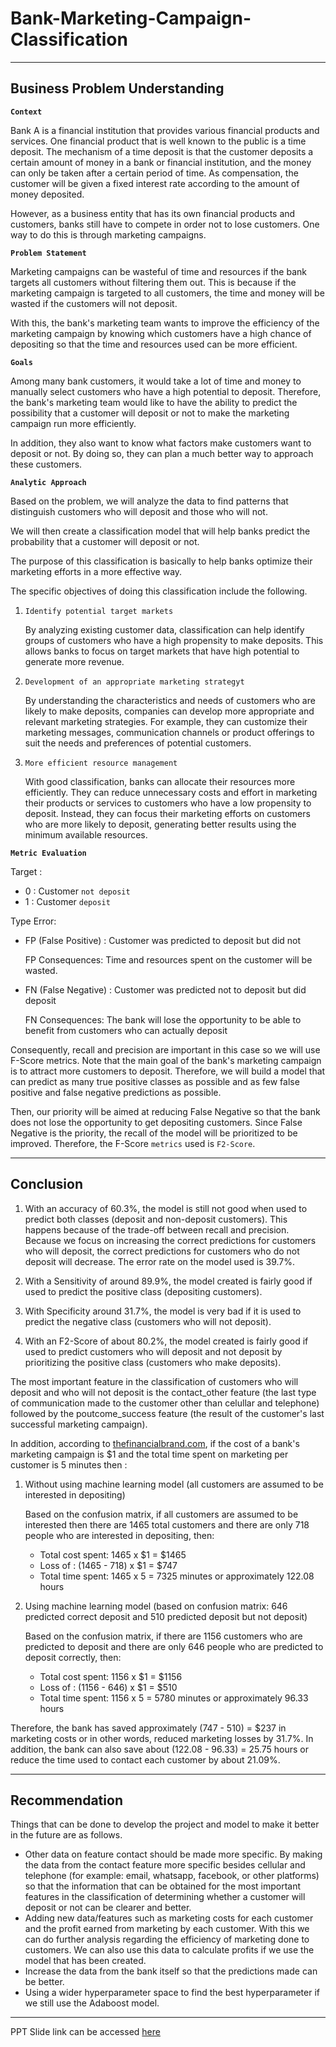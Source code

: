 # Bank-Marketing-Campaign-Classification
---
## Business Problem Understanding
**`Context`**

Bank A is a financial institution that provides various financial products and services. One financial product that is well known to the public is a time deposit. The mechanism of a time deposit is that the customer deposits a certain amount of money in a bank or financial institution, and the money can only be taken after a certain period of time. As compensation, the customer will be given a fixed interest rate according to the amount of money deposited.

However, as a business entity that has its own financial products and customers, banks still have to compete in order not to lose customers. One way to do this is through marketing campaigns.

**`Problem Statement`**

Marketing campaigns can be wasteful of time and resources if the bank targets all customers without filtering them out. This is because if the marketing campaign is targeted to all customers, the time and money will be wasted if the customers will not deposit. 

With this, the bank's marketing team wants to improve the efficiency of the marketing campaign by knowing which customers have a high chance of depositing so that the time and resources used can be more efficient.

**`Goals`**

Among many bank customers, it would take a lot of time and money to manually select customers who have a high potential to deposit. Therefore, the bank's marketing team would like to have the ability to predict the possibility that a customer will deposit or not to make the marketing campaign run more efficiently.

In addition, they also want to know what factors make customers want to deposit or not. By doing so, they can plan a much better way to approach these customers.

**`Analytic Approach`**

Based on the problem, we will analyze the data to find patterns that distinguish customers who will deposit and those who will not.

We will then create a classification model that will help banks predict the probability that a customer will deposit or not.

The purpose of this classification is basically to help banks optimize their marketing efforts in a more effective way.

The specific objectives of doing this classification include the following.

1. `Identify potential target markets`</p>
    By analyzing existing customer data, classification can help identify groups of customers who have a high propensity to make deposits. This allows banks to focus on target markets that have high potential to generate more revenue.

1. `Development of an appropriate marketing strategyt`</p>
    By understanding the characteristics and needs of customers who are likely to make deposits, companies can develop more appropriate and relevant marketing strategies. For example, they can customize their marketing messages, communication channels or product offerings to suit the needs and preferences of potential customers.

1. `More efficient resource management`</p>
    With good classification, banks can allocate their resources more efficiently. They can reduce unnecessary costs and effort in marketing their products or services to customers who have a low propensity to deposit. Instead, they can focus their marketing efforts on customers who are more likely to deposit, generating better results using the minimum available resources.

**`Metric Evaluation`**

Target :
* 0 : Customer `not deposit`
* 1 : Customer `deposit`

Type Error:
* FP (False Positive) : Customer was predicted to deposit but did not</p>
    FP Consequences: Time and resources spent on the customer will be wasted.

* FN (False Negative) : Customer was predicted not to deposit but did deposit</p>
    FN Consequences: The bank will lose the opportunity to be able to benefit from customers who can actually deposit

Consequently, recall and precision are important in this case so we will use F-Score metrics. Note that the main goal of the bank's marketing campaign is to attract more customers to deposit. Therefore, we will build a model that can predict as many true positive classes as possible and as few false positive and false negative predictions as possible.

Then, our priority will be aimed at reducing False Negative so that the bank does not lose the opportunity to get depositing customers. Since False Negative is the priority, the recall of the model will be prioritized to be improved. Therefore, the F-Score `metrics` used is `F2-Score`.

---
## Conclusion

1. With an accuracy of 60.3%, the model is still not good when used to predict both classes (deposit and non-deposit customers). This happens because of the trade-off between recall and precision. Because we focus on increasing the correct predictions for customers who will deposit, the correct predictions for customers who do not deposit will decrease. The error rate on the model used is 39.7%.

1. With a Sensitivity of around 89.9%, the model created is fairly good if used to predict the positive class (depositing customers).

1. With Specificity around 31.7%, the model is very bad if it is used to predict the negative class (customers who will not deposit).

1. With an F2-Score of about 80.2%, the model created is fairly good if used to predict customers who will deposit and not deposit by prioritizing the positive class (customers who make deposits).

The most important feature in the classification of customers who will deposit and who will not deposit is the contact_other feature (the last type of communication made to the customer other than celullar and telephone) followed by the poutcome_success feature (the result of the customer's last successful marketing campaign). 

In addition, according to [thefinancialbrand.com](https://thefinancialbrand.com/news/bank-marketing/bank-marketing-budgets-advertising-roi-strategy-88835/), if the cost of a bank's marketing campaign is $1 and the total time spent on marketing per customer is 5 minutes then : 
1. Without using machine learning model (all customers are assumed to be interested in depositing)

    Based on the confusion matrix, if all customers are assumed to be interested then there are 1465 total customers and there are only 718 people who are interested in depositing, then:
    * Total cost spent: 1465 x $1 = $1465
    * Loss of : (1465 - 718) x $1 = $747
    * Total time spent: 1465 x 5 = 7325 minutes or approximately 122.08 hours
  
2. Using machine learning model (based on confusion matrix: 646 predicted correct deposit and 510 predicted deposit but not deposit)

    Based on the confusion matrix, if there are 1156 customers who are predicted to deposit and there are only 646 people who are predicted to deposit correctly, then:
    * Total cost spent: 1156 x $1 = $1156
    * Loss of : (1156 - 646) x $1 = $510
    * Total time spent: 1156 x 5 = 5780 minutes or approximately 96.33 hours

Therefore, the bank has saved approximately (747 - 510) = $237 in marketing costs or in other words, reduced marketing losses by 31.7%. In addition, the bank can also save about (122.08 - 96.33) = 25.75 hours or reduce the time used to contact each customer by about 21.09%.

---
## Recommendation

Things that can be done to develop the project and model to make it better in the future are as follows.
* Other data on feature contact should be made more specific. By making the data from the contact feature more specific besides cellular and telephone (for example: email, whatsapp, facebook, or other platforms) so that the information that can be obtained for the most important features in the classification of determining whether a customer will deposit or not can be clearer and better.
* Adding new data/features such as marketing costs for each customer and the profit earned from marketing by each customer. With this we can do further analysis regarding the efficiency of marketing done to customers. We can also use this data to calculate profits if we use the model that has been created. 
* Increase the data from the bank itself so that the predictions made can be better.
* Using a wider hyperparameter space to find the best hyperparameter if we still use the Adaboost model.
---
PPT Slide link can be accessed [here](https://www.canva.com/design/DAFly_7VLhY/hkq7xcELBnH5rbi84fYocA/view?utm_content=DAFly_7VLhY&utm_campaign=designshare&utm_medium=link&utm_source=publishsharelink)
